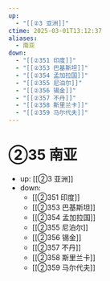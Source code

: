 ```yaml
---
up:
  - "[[②3 亚洲]]"
ctime: 2025-03-01T13:12:37
aliases:
  - 南亚
down:
  - "[[②351 印度]]"
  - "[[②353 巴基斯坦]]"
  - "[[②354 孟加拉国]]"
  - "[[②355 尼泊尔]]"
  - "[[②356 锡金]]"
  - "[[②357 不丹]]"
  - "[[②358 斯里兰卡]]"
  - "[[②359 马尔代夫]]"
---
```


# ②35 南亚

- up: [[②3 亚洲]]
- down:	
	- [[②351 印度]]
	- [[②353 巴基斯坦]]
	- [[②354 孟加拉国]]
	- [[②355 尼泊尔]]
	- [[②356 锡金]]
	- [[②357 不丹]]
	- [[②358 斯里兰卡]]
	- [[②359 马尔代夫]]
	
